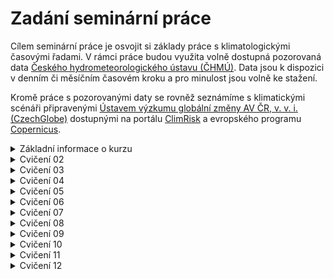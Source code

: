 # Zadání seminární práce
Cílem seminární práce je osvojit si základy práce s klimatologickými časovými řadami. V rámci práce budou využita volně dostupná pozorovaná data [Českého hydrometeorologického ústavu (ČHMÚ)](https://www.chmi.cz/). Data jsou k dispozici v denním či měsíčním časovém kroku a pro minulost jsou volně ke stažení.

Kromě práce s pozorovanými daty se rovněž seznámíme s klimatickými scénáři připravenými [Ústavem výzkumu globální změny AV ČR, v. v. i. (CzechGlobe)](https://www.czechglobe.cz/cs/) dostupnými na portálu [ClimRisk](https://www.climrisk.cz/) a evropského programu [Copernicus](https://www.copernicus.eu/en).

<details markdown="1">
<summary> Základní informace o kurzu </summary>

# Základní informace
- Můj kontaktní email je monika.hlavsova@mendelu.cz, najdete mě v kanceláři N5064 po předchozí domluvě
- Kontakt pro seminární práci z fenologie je Ing. Petra Dížková (dizkova.p@czechglobe.cz)
- Na každé cvičení potřebuju notebook, MS Excel s dokončenou prací z minulého cvičení

## Jak dostanu zápočet
- Splním 3 úkoly:
  - Seminární práce z fenologie (MUSÍM SE REGISTROVAT [TADY](http://www.fenofaze.cz/extranet/cs/sign/up-student/))
  - Seminární práce z klimatologie
  - Docházka (max 2 absence)   

## Co potřebuji pro práci ve cvičení
- Wi-Fi - ideálně EDUROAM ([ZDE najdu jak se připojit](https://eduroam.mendelu.cz/25350-navody-k-instalaci))
- MS Excel ([ZDE najdu jak ho získám](https://tech.mendelu.cz/25346-instalace-baliku-microsoft))

## Co mám dělat když něco nevím nebo nestíhám?
  - Ptám se na cvičení
  - Ptám se spolužáků
  - Ptám se Googlu nebo AI

</details>

<details markdown="1">
<summary> Cvičení 02 </summary>

# Cvičení 02 (02.10.2025) - Zadání seminární práce z klimatologie, získání dat

- Cílem cvičení je vybrat si stanici se kterou budu v rámci semestru pracovat a získat výchozí data pro další práci
- __Na konci cvičení mám MS Excel soubor s měsíčními daty pro průměrné teploty vzduchu a sumy srážek pro mojí vybranou stanici__

## DŮLEŽITÉ ODKAZY ##
- Mapa stanic Českého hydrometeorologického ústavu: [Mapa stanic ZDE](https://www.chmi.cz/files/portal/docs/poboc/OS/stanice/ShowStations_CZ.html)
- Metadatový soubor pro vyhledání identifikátoru stanic: [Metadata ZDE](https://opendata.chmi.cz/meteorology/climate/historical_csv/metadata/meta1.csv)
- Datový repozitář ČHMÚ: [Datový repozitář ZDE](https://opendata.chmi.cz/meteorology/climate/historical_csv/data/)

## Postup získání dat ##

1. Pro práci ve cvičení a na seminární práci vytvořím nový MS Excel soubor, který pojmenuju jako __PrijmeniJmeno_AgroMeteo.xlsx__ (uložím si ho, vím kde je, budu ho potřebovat každé cvičení)
     - 1.1 První list tohoto Excelu pojmenuji __Metadata__ a postupně sem doplním základní informace o stanici, kterou si vyberu (název, ID stanice, souřadnice, nadmořská výška)

3. Na mapě stanic vyberu stanici [Mapa stanic ZDE](https://www.chmi.cz/files/portal/docs/poboc/OS/stanice/ShowStations_CZ.html)
     - 2.1 V legendě vyberu stanice podle legendy (zakliknu T a SRA a hledám stanici kde se obě veličiny sledují)
     - 2.2 Každý student ve skupině si vybere jinou stanici
     - 2.3 Zapamatuji (opíšu si) z mapy ID stanice (např. B2KUCH01) a jméno
     - 2.4 nevybírám si následující stanice (nedostatečná data)
          - _Žamberk_, _Třebařov_, _Ústí nad Orlicí_, _Jičín_, _Libice nad Doubravou_ 

4. Stáhnu si z odkazu soubor s metadaty o stanicích [Metadata ZDE](https://opendata.chmi.cz/meteorology/climate/historical_csv/metadata/meta1.csv)
     - 3.1 Otevřu metadatový soubor v MS Excel
     - 3.2 Vyhledám svoji vybranou stanici pomocí jména či ID stanice
     - 3.3 Ověřím že stanice měří kontinuálně od roku 1961, pokud ne, raději zvolím jinou
     - 3.4 Poznačím si interní kód stanice (sloupec A "WSI")
     - 3.5 Poznačím si souřadnice stanice (sloupce F "GEOGR1" a G "GEOGR2") a nadmořskou výšku (sloupec H "ELEVATION")

5. Vrátím se na stránky datového repozitáře [Datový repozitář ZDE](https://opendata.chmi.cz/meteorology/climate/historical_csv/data/)
     - 4.1 Volím složku __monthly__
     - 4.2 Budeme pracovat se dvěma složkami - __temperature__ a __precipitation__ (postup bude stejný, začneme teplotou)
     - 4.3 Nyní využiji svůj interní kód stanice (_viz. bod 3.4_) a pomocí něj vyhledám příslušné soubory (__CTRL+F__)
     - 4.4 Zajímá nás pouze soubor označený "T" (Nezajímá nás: TMA, TMI, TMInoc, TPM) a ten stáhneme
     - 4.5 Zopakuji postup získání dat pro srážky
   
6. Příprava vstupních dat
     - 5.1 Otevřu stažený CSV soubor v MS Excel 
     - 5.2 Rozdělíme data do sloupců (POZOR NA HODNOTY! - Podívám se do sloupce "VALUE" jestli tam nevidím žádné římské číslice - Excel možná bude převádět vaše čísla na datumy, pokud jo, zavřu soubor a nejdříve upravím data dle bodu "Úprava dat" na konci zadání)
     - 5.3 U teploty nezapomenu vyfiltrovat pouze průměrné hodnoty ("AVG" - sloupce E a F): výsledkem jsou měsíční hodnoty průměrné teploty vzduchu ve všech letech dostupných pro moji stanici
     - 5.4 Data ze sloupců C ("YEAR"), D ("MONTH") a G ("VALUE") zkopíruji do připraveného Excelu (viz __Krok 1__) na první list
     - 5.5 Sloupec "VALUE" přejmenuji na TAVG
     - 5.6 Zopakuji postup pro srážky (hodnota "SUM" ze sloupce F "MDFUNCTION")

7. Bonus
     - 6.1 Z dat srážek a průměrných denních teplot si vytvořím jednoduchý spojnicový graf a podívám se na průběh hodnot v čase

Úprava dat (návod pro Windows):
- 1: najdu si pomocí průzkumníku souborů stažená data ve formátu csv
- 2: Pravým tlačítkem myši otevřu na souboru kontextovou nabídku a zvolím "Otevřít v aplikaci poznámkový blok"
- 3: Data se otevřou v poznámkovém bloku
- 4: Zmáčknu současně klávesy __CTRL__ a __H__ a otevře si mi nabídka "Najít a nahradit"
- 5: Nejdříve nahradím všechny symboly čárky (,) za symboly středník (;) a dám "Nahradit vše" (Všechny čárky v souboru by měly nyní být změněny na středníky
- 6: Pak opakuji postup a nahradím všechny symboly tečky (.) za symboly čárky (,)
- 7: Uložím soubor (klávesová zkratka __CTRL__ a __S__) a otevřu ho  aplikaci MS Excel - nyní by už mělo být vše v pořádku a pokračuju filtrováním dat (bod 5.3)

## Další zdroje:
  - (OS Windows) Klávesové zkratky a mapa znaků pro českou klávesnici: [ZDE](http://www.ceskaklavesnice.cz/zkratky) 
</details>

<details markdown="1">
<summary> Cvičení 03 </summary>

# Cvičení 03 (09.10.2025) - Radiace a teplota
- Cílem cvičení je vysvětlit si základní terminologii k tématu solární radiace, pochopení vztahu radiace a teploty vzduchu a otestovat si možnosti získání dat z jiných zdrojů než je ČHMÚ
- __Na konci cvičení mám MS Excel soubor s novým listem kde srovnáme měsíční hodnoty solární radiace a teplot pro naši vybranou stanici__
  
## DŮLEŽITÉ ODKAZY ##
- Data pro radiaci: [Data k získání ZDE](https://ads.atmosphere.copernicus.eu/datasets/cams-solar-radiation-timeseries?tab=overview)

## Postup práce ve cvičení ##

1. Ve svém MS Excel souboru __PrijmeniJmeno_AgroMeteo.xlsx__ vytvořím nový list a pojmenuji ho TeplotaRadiace
     - 1.1 Do prvních 3 sloupců na novém listu nakopíruji data ze sloupců obsahujících __rok, měsíc a hodnoty teploty vzduchu__ z listu s daty pro teplotu
     - 1.2 Nechám si pouze hodnoty pro rok 2004-2024 a zbytek mohu z tohoto listu smazat (__pozor, nesmažte si hodnoty z originálních dat teploty, které máte na listu _Teplota___)

2. Získám data pro solární radiaci ze služby Copernicus
     - 2.1 Na stránkách Copernicus [Data k získání ZDE](https://ads.atmosphere.copernicus.eu/datasets/cams-solar-radiation-timeseries?tab=overview) vyberu záložku __Download__ (MUSÍM SE REGISTROVAT)
     - 2.2 Vyplním formulář pro získání dat s pomocí následující nápovědy
     - 2.3 U výběru __Sky type__ volím __Both cloud-free and actual weather conditions__
     - 2.4 Zadám souřadnice mojí stanice (pokud jsem si minule neopsal souřadnice, najdu si je pomocí mapy.cz). Na mapě mohu zkontrolovat že jsem souřadnice zadal správně a poloha puntíku cca odpovídá poloze mojí stanice
     - 2.5 Zadám nadmořskou výšku mojí stanice
     - 2.6 Jako rozpětí datumů zvolím __2004-01-01 až 2024-12-31__
     - 2.7 U výběru __Time step__ volím __1 month__
     - 2.8 U výběru __Time reference__ volím __True solar time__
     - 2.9 U výběru __Data format__ volím __CSV__
     - 2.10 Potvrdím potřebné souhlasy a požádám o data - budeme pár minut čekat než se pro nás data vygenerují a pak si je stáhneme

3. Práce se staženými daty solární radiace
     - 3.1 Stažený soubor otevřeme v programu MS EXCEL, pomocí kombinace kláves __CTRL__ a __H__ (nebo nástroje __Najít a nahradit__) najdeme čárky a nahradíme je středníky (;), dále nahradíme tečky za čárky
     - 3.2 Použijeme trik s rozdělením dat do sloupců (Vyberu sloupec _A_ a na kartě _Data_ zvolím _Text do sloupců_), kde máme středník jako oddělovač
     - 3.3 Prozkoumáme hlavičky souboru a co v nich vše můžeme vidět za informace
     - 3.4 Pro další postup budeme pracovat s hodnotami __Globální radiace__ označená jako __GHI__
     - 3.5 Vybereme hodnoty ze sloupce __GHI__ a __Observation period__ a nakopírujeme je na náš připravený list TeplotaRadiace v MS Excel (Zkontroluji jestli maají data stejný začátek a konec v čase a případně to upravím tak, aby měla)

4. Porovnání dat měsíčních teplot a sum globální radiace
     - 4.1 Pro snadné vizuální porovnání hodnot vytvoříme spojnicový graf průběhu obou veličin v čase, na kterém si zároveň vyzkoušíme tvorbu kompletního grafu se všemi náležitostmi  
     - 4.2 Na listu TeplotaRadiace vybereme data pro měsíční teploty a globální radiaci
     - 4.3 Vložíme spojnicový graf (Karta __Vložit__)
     - 4.4 Rozdělíme naše dvě veličiny na dvě osy - pomocí kontextové nabídky grafu vyberu __Změnit type grafu__ a vyberu z nabídky __Kombinovaný__
     - 4.5 Obě veličiny chceme zobrazit jako spojnicový graf, na sekundární osu přesuneme globální radiaci
     - 4.6 Kompletní graf je čitelný a obsahuje minimálně: Název, Legendu, Popisky os včetně jednotek, Uvedený zdroj/zdroje dat
</details>
  
<details markdown="1">
<summary> Cvičení 04 </summary>

# Cvičení 04 (16.10.2025) - Srovnání průměrných měsíčních teplot za dvě normálová období
- Cílem cvičení je vytvořit grafy průměrných měsíčních teplot pro dva třicetileté klimatické normály a porovnat hodnoty v těchto obdobích
- __Na konci cvičení mám MS Excel soubor s novým listem NormalyTeploty, kde srovnáme data průměrných teplot vzduchu v jednotlivých měsících v rámci dvou klimatických normálů 1961-1990 and 1991-2020, včetně grafického zobrazení__

## Postup práce ve cvičení ##
1. Ve svém MS Excel souboru __PrijmeniJmeno_AgroMeteo.xlsx__ vytvořím nový list a pojmenuji ho __NormalyTeploty__
   
2. Příprava dat a vytvoření kontingenční tabulky - teplota vzduchu
     - 2.1 Na nový list __NormalyTeploty__ nakopíruji data z listu __Teplota__, vyberu pouze časové úseky 1961-1990 a 1991 až 2020. Hodnoty pro první normál (rok, měsíc, teploty) nakopíruju od sloupce __A__, hodnoty pro druhý normál (rok, měsíc, teploty) od sloupce __E__
     - 2.2 Pokud mi chybí záhlaví (pojmenování sloupců) tak ho u obou normálů doplním
     - 2.3 Nyní vložíme tzv. kontingenční graf a kontingenční tabulku. Na záložce __Vložit__ vybereme __Kontingenční graf__ a následně možnost __Kontingenční graf a kontingenční tabulka__ (Na MacOS stačí jen __Kontingenční graf__ a pak už rovnou zadávám oblast dat)
     - 2.3 V nabídce __Vybrat tabulku nebo oblast__ vybereme sloupce __A, B, C (data normálu 1961-1990)__ a potvrdíme výběr
     - 2.4 Měla by se objevit plátna pro kontingenční tabulku a kontingenční graf (zatím prázdná)
     - 2.5 V nabídce __Pole kontingenčního grafu__ přeneseme (drag and drop) položku __Měsíc__ (nebo odpovídající název vašeho sloupce s označením měsíce) do boxu __Osa kategorie__
     - 2.6 Stejným způsobem přeneseme položku __Teplota__ do boxu __Hodnoty__
     - 2.7 U boxu __Hodnoty__ změníme v nabídce __Nastavení polí hodnot...__ funkci na __Průměr__ a potvrdíme
     - 2.8 Prohlédnu si vygenerovaný graf a vizuálně zhodnotím jestli dává smysl (např. jaké hodnoty jsou na osách X, Y, jestli vidím předpokládaný roční průběh teploty v jednotlivých měsících atd.). Pokud je vše OK, samotný graf můžu smazat.
     - 2.9 hodnoty z vygenerované kontingenční tabulky vyberu a pomocí __Vložit hodnoty__ je nakopíruju na volné místo na listu (doporučuju sloupec __I__). Původní kontingenční tabulku smažu
     - 2.10 Postup tvorby kontingenční tabulky zopakujeme pro druhé normálové období

3. Vytvoření jednoho spojnicového grafu pro porovnání obou normálových období
     - 3.1 Po vytvoření obou kontingenčních tabulek pro období 1961-1990 a 1991-2020 budeme zobrazovat obě řady měsíčních průměrných teplot v jednom spojnicovém grafu
     - 3.2 Vybereme vstupní data a pomocí __Vložit__, __Spojnicový graf__ vložíme graf který dále upravíme do podoby kompletního grafu
     - Přidáme název, popisy os, zdroj vstupních dat, jednotky, upravíme legendu tak aby byla čitelná

## Otázky k interpretaci dat ##
1. Jaké pozorujete rozdíly a změny mezi dvěma srovnávanými obdobími
2. Které měsíce se oteplují nejvíce a které nejméně?
3. Jaké mohou tyto změny mít dopady v krajině v jednotlivých ročních obdobích?
4. Jak se liší roční teploty ve dvou srovnávaných obdobích
</details>
  
<details markdown="1"> 
<summary> Cvičení 05 </summary>

# Cvičení 05 (23.10.2025) - Změna klimatu - získání dat budoucího vývoje klimatu z portálu ClimRisk, teplotní gradient
- Cílem cvičení je prověřit předpokládaný budoucí vývoj klimatu pro naši stanici a jejich srovnání s daty získanými z historických měření ČHMÚ
- __Na konci cvičení mám MS Excel soubor s novými listy KlimatickyGradient a BudouciKlima kde srovnáme průměrné měsíční hodnoty normálových období 1961-1990 a 1991-2020 se získanými daty budoucího vývoje klimatu__
  
## DŮLEŽITÉ ODKAZY ##
- Tabulky podnebí: [ZDE](https://www.intersucho.cz/runtime/cache/files/original/t/tabulky-podnebi-final-verze-na-tisk-20251022101851.pdf)
- Data budoucího vývoje klimatu: [Dostupná na portálu ClimRisk](https://www.climrisk.cz/)

## Postup práce ve cvičení ##
1. Příprava pracovního Excelu
     - 1.0 Vytvořím si dva nové listy a pojmenuji je __KlimatickyGradient__ a __BudouciKlima__

2. Popsání klimatického teplotního gradientu s pomocí Tabulek podnebí
     - 2.0 Otevřu si Tabulky podnebí buď [ZDE](https://www.intersucho.cz/runtime/cache/files/original/t/tabulky-podnebi-final-verze-na-tisk-20251022101851.pdf) nebo si vezmu papírovou kopii
     - 2.1 Pomocí mapy vyberu 10 stanic s rozdílnými nadmořskými výškami
     - 2.2 Opíšu si jména stanic a nadmořské výšky z __Abecedního seznamu klimatických stanic__
     - 2.3 Opíšu průměrné roční teploty (__Tabulka 1: Průměrná teplota vzduchu (°C) za období 1901-1950__)
     - 2.4 V MS Excel vytvořím bodový graf z dat teploty a nadmořské výšky
     - 2.5 Zobrazím spojnici trendu včetně funkce a s pomocí zobrazené funkce ověřím míru teplotního gradientu u mojí stanice
     - 2.6 U grafu doplním veškeré náležitosti (Název, popisky os včetně jednotek, úplnou legendu, zdroj dat)
  
3. Získání měsíčních dat z portálu ClimRisk
     - 3.1 Otevřu portál [ClimRisk](https://www.climrisk.cz/)
     - 3.2 Vyberu __Česká Republika__
     - 3.3 V pravém menu vybereme jako parametr možnost __Průměrná teplota vzduchu__
     - 3.4 V horním menu stránky vyberu položku __Stahování dat__ a vyplníme formulář pro stažení hodnot
     - 3.5 Oblast: Česká republika, Podoblast: Okres ve kterém se nachází moje stanice, Region: Katastrální území mojí stanice (většinou stejné jako název obce)
     - 3.6 V nabídce Agregace vyberte všechny měsíce (leden-prosinec) a také rok
     - 3.7 V nabídce Klimatická projekce vyberte období __2035 (2021-2050)__ a __2065 (2051-2080)__
     - 3.8 V nabídce Scénář vyberte některou z možností __SSP126, SSP245, SSP370 nebo SSP585__
     - 3.9 V nabídce Klimatická charakteristika vyberte __Průměrná teplota vzduchu__ a  __Srážkový úhrn__
     - 3.10 V nabídce email zadejte vaši mailovou adresu a nechte si zaslat data

4. Získání ročních dat pro všechny časové agregace z portálu ClimRisk
     - 4.1 Otevřu portál [ClimRisk](https://www.climrisk.cz/)
     - 4.2 Vyberu __Česká Republika__
     - 4.3 V pravém menu vybereme jako parametr možnost __Průměrná teplota vzduchu__
     - 4.4 V horním menu stránky vyberu položku __Stahování dat__ a vyplníme formulář pro stažení hodnot
     - 4.5 Oblast: Česká republika, Podoblast: Okres ve kterém se nachází moje stanice, Region: Katastrální území mojí stanice (většinou stejné jako název obce)
     - 4.6 V nabídce Agregace vyberte pouze rok
     - 4.7 V nabídce Klimatická projekce vyberte __všechny dostupná období__
     - 4.8 V nabídce Scénář vyberte některou z možností __SSP126, SSP245, SSP370 nebo SSP585__
     - 4.9 V nabídce Klimatická charakteristika vyberte __Průměrná teplota vzduchu__ a  __Srážkový úhrn__
     - 4.10 V nabídce email zadejte vaši mailovou adresu a nechte si zaslat data
  
5. Práce se staženými daty a tvorba grafů
     - 5.1 Do grafu průměrných měsíčních teplot ve dvou normálových obdobích z minulého cvičení přidám data z budoucích normálových období 2035 (2021-2050)__ a __2065 (2051-2080)
     - 5.2 Pro roční hodnoty časových agregací scénářů budoucího vývoje klimatu vytvořím spojnicový graf průběhu včetně mediánu a všech percentilů

   
</details>
  
<details markdown="1">
<summary> Cvičení 06 </summary>

# Cvičení 06 (30.10.2025) - Dotazy k seminární práci z fenologie, ukončení fenologických pozorování, doplnění k předcházejícím cvičením
</details>
  
<details markdown="1">
<summary> Cvičení 07 </summary>

# Cvičení 07 (06.11.2025) - Srážky 1
</details>
  
<details markdown="1">
<summary> Cvičení 08 </summary>

# Cvičení 08 (13.11.2025) - Srážky 2
</details>
  
<details markdown="1">
<summary> Cvičení 09 </summary>

# Cvičení 09 (20.11.2025) - Charakteristické dny
</details>
  
<details markdown="1">
<summary> Cvičení 10 </summary>

# Cvičení 10 (27.11.2025) - Vlhkost vzduchu a výpar
</details>
  
<details markdown="1">
<summary> Cvičení 11 </summary>

# Cvičení 11 (04.12.2025) - Příprava na závěrečné prezentace
</details>
  
<details markdown="1">
<summary> Cvičení 12 </summary>

# Cvičení 12 (11.12.2025) - Společné prezentace výsledků a zápočty
</details>


